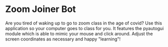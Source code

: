 # Zoom Joiner Bot
Are you tired of waking up to go to zoom class in the age of covid? Use this application so your computer goes to class for you. It features the pyautogui module which is able to mimic your mouse and click around. Adjust the screen coordinates as necessary and happy "learning"!
